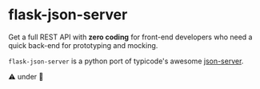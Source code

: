 # flask-json-server
Get a full REST API with **zero coding** for front-end developers who need a quick back-end for prototyping and mocking. 

`flask-json-server` is a python port of typicode's awesome [json-server](https://github.com/typicode/json-server).


:warning: under :construction:
